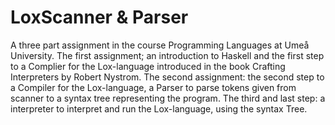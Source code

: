 ﻿# LoxScanner & Parser
A three part assignment in the course Programming Languages at Umeå University. 
The first assignment; an introduction to Haskell and the first step to a Complier for the Lox-language introduced in the book Crafting Interpreters by Robert Nystrom. 
The second assignment: the second step to a Compiler for the Lox-language, a Parser to parse tokens given from scanner to a syntax tree representing the program.
The third and last step: a interpreter to interpret and run the Lox-language, using the syntax Tree.
